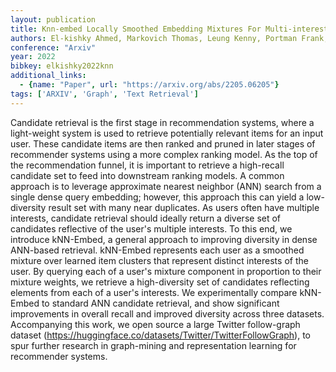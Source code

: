 ```yaml
---
layout: publication
title: Knn-embed Locally Smoothed Embedding Mixtures For Multi-interest Candidate Retrieval
authors: El-kishky Ahmed, Markovich Thomas, Leung Kenny, Portman Frank, Haghighi Aria, Xiao Ying
conference: "Arxiv"
year: 2022
bibkey: elkishky2022knn
additional_links:
  - {name: "Paper", url: "https://arxiv.org/abs/2205.06205"}
tags: ['ARXIV', 'Graph', 'Text Retrieval']
---
```

Candidate retrieval is the first stage in recommendation systems, where a light-weight system is used to retrieve potentially relevant items for an input user. These candidate items are then ranked and pruned in later stages of recommender systems using a more complex ranking model. As the top of the recommendation funnel, it is important to retrieve a high-recall candidate set to feed into downstream ranking models. A common approach is to leverage approximate nearest neighbor (ANN) search from a single dense query embedding; however, this approach this can yield a low-diversity result set with many near duplicates. As users often have multiple interests, candidate retrieval should ideally return a diverse set of candidates reflective of the user's multiple interests. To this end, we introduce kNN-Embed, a general approach to improving diversity in dense ANN-based retrieval. kNN-Embed represents each user as a smoothed mixture over learned item clusters that represent distinct interests of the user. By querying each of a user's mixture component in proportion to their mixture weights, we retrieve a high-diversity set of candidates reflecting elements from each of a user's interests. We experimentally compare kNN-Embed to standard ANN candidate retrieval, and show significant improvements in overall recall and improved diversity across three datasets. Accompanying this work, we open source a large Twitter follow-graph dataset (https://huggingface.co/datasets/Twitter/TwitterFollowGraph), to spur further research in graph-mining and representation learning for recommender systems.
